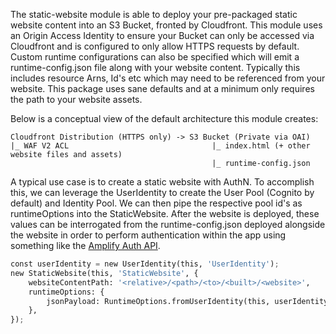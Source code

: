 The static-website module is able to deploy your pre-packaged static website content into an S3 Bucket, fronted by Cloudfront. This module uses an Origin Access Identity to ensure your Bucket can only be accessed via Cloudfront and is configured to only allow HTTPS requests by default. Custom runtime configurations can also be specified which will emit a runtime-config.json file along with your website content. Typically this includes resource Arns, Id's etc which may need to be referenced from your website. This package uses sane defaults and at a minimum only requires the path to your website assets.

Below is a conceptual view of the default architecture this module creates:

```
Cloudfront Distribution (HTTPS only) -> S3 Bucket (Private via OAI)
|_ WAF V2 ACL                                |_ index.html (+ other website files and assets)
                                             |_ runtime-config.json
```

A typical use case is to create a static website with AuthN. To accomplish this, we can leverage the UserIdentity to create the User Pool (Cognito by default) and Identity Pool. We can then pipe the respective pool id's as runtimeOptions into the StaticWebsite. After the website is deployed, these values can be interrogated from the runtime-config.json deployed alongside the website in order to perform authentication within the app using something like the [Amplify Auth API](https://docs.amplify.aws/lib/client-configuration/configuring-amplify-categories/q/platform/js/#authentication-amazon-cognito).

```python
const userIdentity = new UserIdentity(this, 'UserIdentity');
new StaticWebsite(this, 'StaticWebsite', {
    websiteContentPath: '<relative>/<path>/<to>/<built>/<website>',
    runtimeOptions: {
        jsonPayload: RuntimeOptions.fromUserIdentity(this, userIdentity)
    },
});
```
